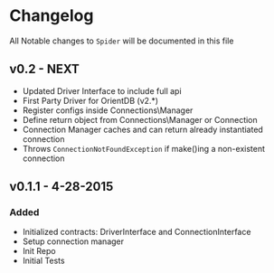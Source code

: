 # Changelog

All Notable changes to `Spider` will be documented in this file

## v0.2 - NEXT
- Updated Driver Interface to include full api
- First Party Driver for OrientDB (v2.*)
- Register configs inside Connections\Manager
- Define return object from Connections\Manager or Connection
- Connection Manager caches and can return already instantiated connection
- Throws `ConnectionNotFoundException` if make()ing a non-existent connection

## v0.1.1 - 4-28-2015
### Added
- Initialized contracts: DriverInterface and ConnectionInterface
- Setup connection manager
- Init Repo
- Initial Tests
